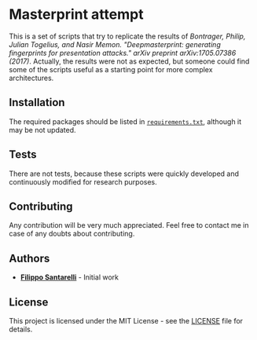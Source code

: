 # Masterprint attempt

This is a set of scripts that try to replicate the results of _Bontrager, Philip, Julian Togelius, and Nasir Memon. "Deepmasterprint: generating fingerprints for presentation attacks." arXiv preprint arXiv:1705.07386 (2017)_. Actually, the results were not as expected, but someone could find some of the scripts useful as a starting point for more complex architectures.

## Installation

The required packages should be listed in [`requirements.txt`](requirements.txt), although it may be not updated.

## Tests

There are not tests, because these scripts were quickly developed and continuously modified for research purposes.

## Contributing

Any contribution will be very much appreciated. Feel free to contact me in case of any doubts about contributing.

## Authors

* [__Filippo Santarelli__](https://github.com/DottD) - Initial work

## License

This project is licensed under the MIT License - see the [LICENSE](LICENSE) file for details.
